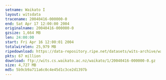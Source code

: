```yaml
---
setname: Waikato I
layout: witsdata
tracename: 20040416-000000-0
end: Sat Apr 17 12:00:00 2004
originalname: 20040416-000000-0
gzsize: 1,664 MB
len: 24:00:00
start: Fri Apr 16 12:00:01 2004
totalwirelen: 25,979 MB
ripedownload: https://data-repository.ripe.net/datasets/wits-archive/waikato/1/20040416-000000-0.gz
pkts: 67 million
download: ftp://wits.cs.waikato.ac.nz/waikato/1/20040416-000000-0.gz
size: 4,727 MB
md5: 5b9cb9a711a6c0c4e45d1c3ce2d1397b
---
```

